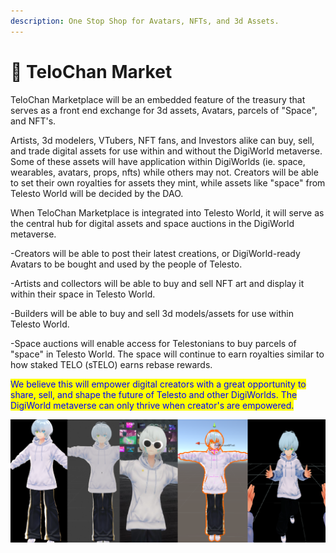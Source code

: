 ```yaml
---
description: One Stop Shop for Avatars, NFTs, and 3d Assets.
---
```


# 🏪 TeloChan Market

TeloChan Marketplace will be an embedded feature of the treasury that serves as a front end exchange for 3d assets, Avatars, parcels of "Space", and NFT's.&#x20;

Artists, 3d modelers, VTubers, NFT fans, and Investors alike can buy, sell, and trade digital assets for use within and without the DigiWorld metaverse. Some of these assets will have application within DigiWorlds (ie. space, wearables, avatars, props, nfts) while others may not. Creators will be able to set their own royalties for assets they mint, while assets like "space" from Telesto World will be decided by the DAO.

When TeloChan Marketplace is integrated into Telesto World, it will serve as the central hub for digital assets and space auctions in the DigiWorld metaverse.&#x20;

\-Creators will be able to post their latest creations, or DigiWorld-ready Avatars to be bought and used by the people of Telesto.&#x20;

\-Artists and collectors will be able to buy and sell NFT art and display it within their space in Telesto World.&#x20;

\-Builders will be able to buy and sell 3d models/assets for use within Telesto World.

\-Space auctions will enable access for Telestonians to buy parcels of "space" in Telesto World. The space will continue to earn royalties similar to how staked TELO (sTELO) earns rebase rewards.

<mark style="color:blue;">We believe this will empower digital creators with a great opportunity to share, sell, and shape the future of Telesto and other DigiWorlds. The DigiWorld metaverse can only thrive when creator's are empowered.</mark>

![](<../.gitbook/assets/image (2).png>)

